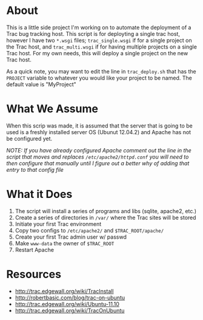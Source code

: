 About
=====
This is a little side project I'm working on to automate the deployment of a 
Trac bug tracking host. This script is for deployting a single trac host, 
however I have two `*.wsgi` files; `trac_single.wsgi` if for a single project on
the Trac host, and `trac_multi.wsgi` if for having multiple projects on a 
single Trac host. For my own needs, this will deploy a single project on the new
Trac host.

As a quick note, you may want to edit the line in `trac_deploy.sh` that has the 
`PROJECT` variable to whatever you would like your project to be named. The 
default value is "MyProject"


What We Assume
==============
When this scrip was made, it is assumed that the server that is going to be used
is a freshly installed server OS (Ubunut 12.04.2) and Apache has not be 
configured yet.

*NOTE: If you have already configured Apache comment out the line in the script 
that moves and replaces `/etc/apache2/httpd.conf` you will need to then 
configure that manually until I figure out a better why of adding that entry to 
that config file*

What it Does
=============
1. The script will install a series of programs and libs (sqlite, apache2, etc.)
2. Create a series of directories in `/var/` where the Trac sites will be stored
3. Initiate your first Trac environment
4. Copy two configs to `/etc/apache2/` and `$TRAC_ROOT/apache/`
5. Create your first Trac admin user w/ passwd
6. Make `www-data` the owner of `$TRAC_ROOT`
7. Restart Apache

Resources
=========
* http://trac.edgewall.org/wiki/TracInstall
* http://robertbasic.com/blog/trac-on-ubuntu
* http://trac.edgewall.org/wiki/Ubuntu-11.10
* http://trac.edgewall.org/wiki/TracOnUbuntu
